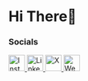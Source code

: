 Hi There👋
============================================================================================================================


### Socials

<p align="left">
    <a href="http://www.instagram.com/mertbek.21" target="_blank" rel="noreferrer">
        <img src="https://upload.wikimedia.org/wikipedia/commons/a/a5/Instagram_icon.png" width="32" height="32" alt="Instagram" />
    </a>
    <a href="https://www.linkedin.com/in/muhammed-mert-bek-6613b8249" target="_blank" rel="noreferrer">
        <img src="https://upload.wikimedia.org/wikipedia/commons/c/ca/LinkedIn_logo_initials.png" width="32" height="32" alt="LinkedIn" />
    </a>
    <a href="https://www.x.com/mmertbek" target="_blank" rel="noreferrer">
        <img src="https://raw.githubusercontent.com/danielcranney/readme-generator/main/public/icons/socials/twitter.svg" width="32" height="32" alt="X" />
    </a>
    <a href="https://mertbek10.itch.io/whisper-horror-game" target="_blank" rel="noreferrer">
        <img src="https://raw.githubusercontent.com/danielcranney/readme-generator/main/public/icons/socials/rss.svg" width="32" height="32" alt="Website" />
    </a>
</p>


